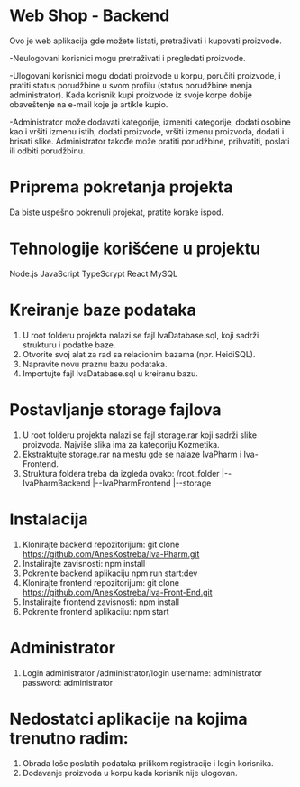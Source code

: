 # Web Shop - Backend
Ovo je web aplikacija gde možete listati, pretraživati i kupovati proizvode.

 -Neulogovani korisnici mogu pretraživati i pregledati proizvode.

 -Ulogovani korisnici mogu dodati proizvode u korpu, poručiti proizvode, i pratiti status porudžbine u svom profilu (status porudžbine menja administrator). Kada korisnik kupi proizvode iz svoje korpe dobije obaveštenje na e-mail koje je artikle kupio.

 -Administrator može dodavati kategorije, izmeniti kategorije, dodati osobine kao i vršiti izmenu istih, dodati proizvode, vršiti izmenu proizvoda, dodati i brisati slike. Administrator takođe može pratiti porudžbine, prihvatiti, poslati ili odbiti porudžbinu.

# Priprema pokretanja projekta

Da biste uspešno pokrenuli projekat, pratite korake ispod.

# Tehnologije korišćene u projektu
Node.js
JavaScript
TypeScrypt
React
MySQL

# Kreiranje baze podataka
1. U root folderu projekta nalazi se fajl IvaDatabase.sql, koji sadrži strukturu i podatke baze.
2. Otvorite svoj alat za rad sa relacionim bazama (npr. HeidiSQL).
3. Napravite novu praznu bazu podataka.
4. Importujte fajl IvaDatabase.sql u kreiranu bazu.

# Postavljanje storage fajlova
1. U root folderu projekta nalazi se fajl storage.rar koji sadrži slike proizvoda. Najviše slika ima za kategoriju Kozmetika.
2. Ekstraktujte storage.rar na mestu gde se nalaze IvaPharm i Iva-Frontend.
3. Struktura foldera treba da izgleda ovako:
   /root_folder
      |--IvaPharmBackend
      |--IvaPharmFrontend
      |--storage

# Instalacija

1. Klonirajte backend repozitorijum:
git clone https://github.com/AnesKostreba/Iva-Pharm.git
2. Instalirajte zavisnosti:
npm install
3. Pokrenite backend aplikaciju
npm run start:dev
4. Klonirajte frontend repozitorijum:
git clone https://github.com/AnesKostreba/Iva-Front-End.git
5. Instalirajte frontend zavisnosti:
npm install
6. Pokrenite frontend aplikaciju:
npm start

# Administrator
1. Login administrator
  /administrator/login
  username: administrator
  password: administrator
  
  # Nedostatci aplikacije na kojima trenutno radim:
  1. Obrada loše poslatih podataka prilikom registracije i login korisnika.
  2. Dodavanje proizvoda u korpu kada korisnik nije ulogovan.